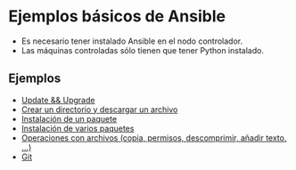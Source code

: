 # Ejemplos básicos de Ansible

* Es necesario tener instalado Ansible en el nodo controlador.
* Las máquinas controladas sólo tienen que tener Python instalado. 

## Ejemplos

* [Update && Upgrade](./01actualizar.yml)
* [Crear un directorio y descargar un archivo](./02descargar_logo.yml)
* [Instalación de un paquete](./03instalar_map.yml)
* [Instalación de varios paquetes](./04instalar_varios.yml)
* [Operaciones con archivos (copia, permisos, descomprimir, añadir texto, ...)](./05files.yml)
* [Git](./06git.yml)

